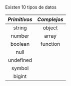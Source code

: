 
Existen 10 tipos de datos 

|*Primitivos*   |*Complejos*   |
|:-:|:-:|
|string|object   |   
| number  |array   |   
| boolean  | function   |
|  null |   |
|  undefined |   |
|  symbol |   |
| bigint |   |


